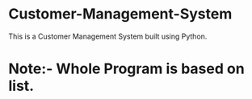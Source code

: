 # Customer-Management-System

This is a Customer Management System built using Python.
# Note:- Whole Program is based on list.

